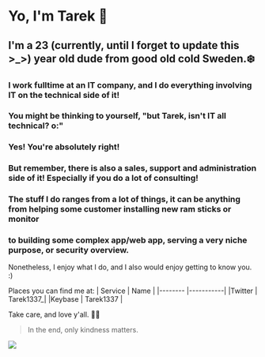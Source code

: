 # Yo, I'm Tarek 🥳

## I'm a 23 (currently, until I forget to update this >\_>) year old dude from good old cold Sweden.❄️

### I work fulltime at an IT company, and I do everything involving IT on the technical side of it!

### You might be thinking to yourself, "but Tarek, isn't IT all technical? o:"

### Yes! You're absolutely right!

### But remember, there is also a sales, support and administration side of it! Especially if you do a lot of consulting!

### The stuff I do ranges from a lot of things, it can be anything from helping some customer installing new ram sticks or monitor

### to building some complex app/web app, serving a very niche purpose, or security overview.

Nonetheless, I enjoy what I do, and I also would enjoy getting to know you. :)

Places you can find me at:
| Service | Name |
|-------- |-----------|
|Twitter | Tarek1337\_|
|Keybase | Tarek1337 |

Take care, and love y'all. 💖✨

> In the end, only kindness matters.

![](https://github-readme-stats.vercel.app/api?username=Taarek&count_private=true&show_icons=true&theme=dracula)
